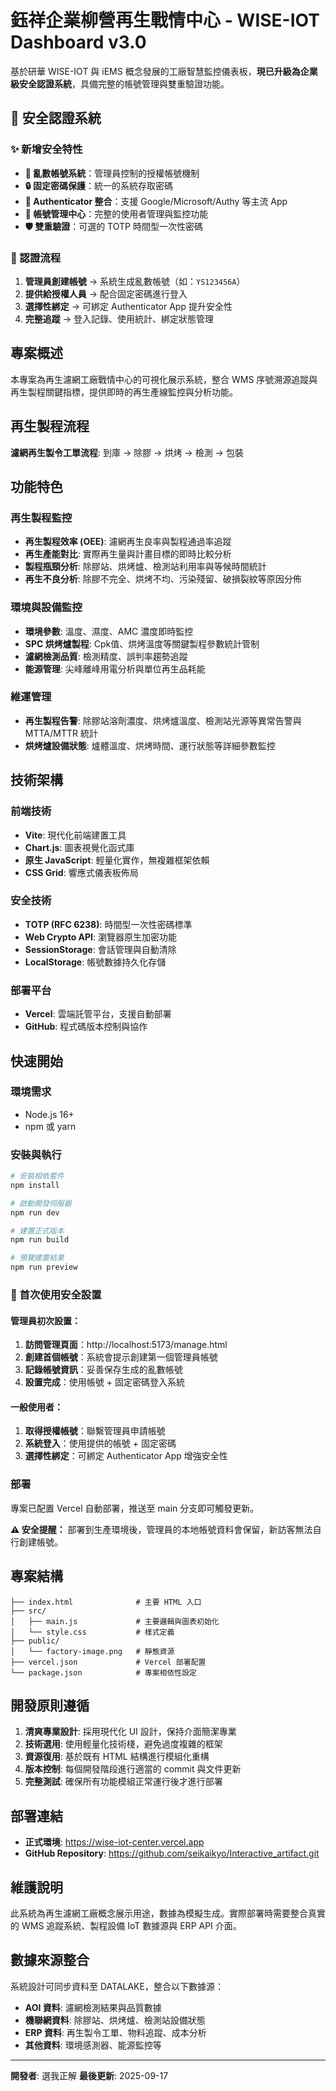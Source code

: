 # 鈺祥企業柳營再生戰情中心 - WISE-IOT Dashboard v3.0

基於研華 WISE-IOT 與 iEMS 概念發展的工廠智慧監控儀表板，**現已升級為企業級安全認證系統**，具備完整的帳號管理與雙重驗證功能。

## 🔐 安全認證系統

### ✨ 新增安全特性
- **🔑 亂數帳號系統**：管理員控制的授權帳號機制
- **🔒 固定密碼保護**：統一的系統存取密碼
- **📱 Authenticator 整合**：支援 Google/Microsoft/Authy 等主流 App
- **👥 帳號管理中心**：完整的使用者管理與監控功能
- **🛡️ 雙重驗證**：可選的 TOTP 時間型一次性密碼

### 🚀 認證流程
1. **管理員創建帳號** → 系統生成亂數帳號（如：`YS123456A`）
2. **提供給授權人員** → 配合固定密碼進行登入
3. **選擇性綁定** → 可綁定 Authenticator App 提升安全性
4. **完整追蹤** → 登入記錄、使用統計、綁定狀態管理

## 專案概述

本專案為再生濾網工廠戰情中心的可視化展示系統，整合 WMS 序號溯源追蹤與再生製程關鍵指標，提供即時的再生產線監控與分析功能。

## 再生製程流程

**濾網再生製令工單流程**: 到庫 → 除膠 → 烘烤 → 檢測 → 包裝

## 功能特色

### 再生製程監控
- **再生製程效率 (OEE)**: 濾網再生良率與製程通過率追蹤
- **再生產能對比**: 實際再生量與計畫目標的即時比較分析
- **製程瓶頸分析**: 除膠站、烘烤爐、檢測站利用率與等候時間統計
- **再生不良分析**: 除膠不完全、烘烤不均、污染殘留、破損裂紋等原因分佈

### 環境與設備監控
- **環境參數**: 溫度、濕度、AMC 濃度即時監控
- **SPC 烘烤爐製程**: Cpk值、烘烤溫度等關鍵製程參數統計管制
- **濾網檢測品質**: 檢測精度、誤判率趨勢追蹤
- **能源管理**: 尖峰離峰用電分析與單位再生品耗能

### 維運管理
- **再生製程告警**: 除膠站溶劑濃度、烘烤爐溫度、檢測站光源等異常告警與 MTTA/MTTR 統計
- **烘烤爐設備狀態**: 爐體溫度、烘烤時間、運行狀態等詳細參數監控

## 技術架構

### 前端技術
- **Vite**: 現代化前端建置工具
- **Chart.js**: 圖表視覺化函式庫
- **原生 JavaScript**: 輕量化實作，無複雜框架依賴
- **CSS Grid**: 響應式儀表板佈局

### 安全技術
- **TOTP (RFC 6238)**: 時間型一次性密碼標準
- **Web Crypto API**: 瀏覽器原生加密功能
- **SessionStorage**: 會話管理與自動清除
- **LocalStorage**: 帳號數據持久化存儲

### 部署平台
- **Vercel**: 雲端託管平台，支援自動部署
- **GitHub**: 程式碼版本控制與協作

## 快速開始

### 環境需求
- Node.js 16+
- npm 或 yarn

### 安裝與執行
```bash
# 安裝相依套件
npm install

# 啟動開發伺服器
npm run dev

# 建置正式版本
npm run build

# 預覽建置結果
npm run preview
```

### 🔐 首次使用安全設置

#### 管理員初次設置：
1. **訪問管理頁面**：http://localhost:5173/manage.html
2. **創建首個帳號**：系統會提示創建第一個管理員帳號
3. **記錄帳號資訊**：妥善保存生成的亂數帳號
4. **設置完成**：使用帳號 + 固定密碼登入系統

#### 一般使用者：
1. **取得授權帳號**：聯繫管理員申請帳號
2. **系統登入**：使用提供的帳號 + 固定密碼
3. **選擇性綁定**：可綁定 Authenticator App 增強安全性

### 部署
專案已配置 Vercel 自動部署，推送至 main 分支即可觸發更新。

**⚠️ 安全提醒：** 部署到生產環境後，管理員的本地帳號資料會保留，新訪客無法自行創建帳號。

## 專案結構

```
├── index.html              # 主要 HTML 入口
├── src/
│   ├── main.js             # 主要邏輯與圖表初始化
│   └── style.css           # 樣式定義
├── public/
│   └── factory-image.png   # 靜態資源
├── vercel.json             # Vercel 部署配置
└── package.json            # 專案相依性設定
```

## 開發原則遵循

1. **清爽專業設計**: 採用現代化 UI 設計，保持介面簡潔專業
2. **技術選用**: 使用輕量化技術棧，避免過度複雜的框架
3. **資源復用**: 基於既有 HTML 結構進行模組化重構
4. **版本控制**: 每個開發階段進行適當的 commit 與文件更新
5. **完整測試**: 確保所有功能模組正常運行後才進行部署

## 部署連結

- **正式環境**: https://wise-iot-center.vercel.app
- **GitHub Repository**: https://github.com/seikaikyo/Interactive_artifact.git

## 維護說明

此系統為再生濾網工廠概念展示用途，數據為模擬生成。實際部署時需要整合真實的 WMS 追蹤系統、製程設備 IoT 數據源與 ERP API 介面。

## 數據來源整合

系統設計可同步資料至 DATALAKE，整合以下數據源：
- **AOI 資料**: 濾網檢測結果與品質數據
- **機聯網資料**: 除膠站、烘烤爐、檢測站設備狀態
- **ERP 資料**: 再生製令工單、物料追蹤、成本分析
- **其他資料**: 環境感測器、能源監控等

---

**開發者**: 選我正解
**最後更新**: 2025-09-17